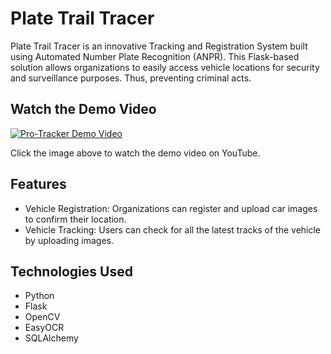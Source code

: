 # Plate Trail Tracer
Plate Trail Tracer is an innovative Tracking and Registration System built using Automated Number Plate Recognition (ANPR). This Flask-based solution allows organizations to easily access vehicle locations for security and surveillance purposes. Thus, preventing criminal acts.

## Watch the Demo Video

[![Pro-Tracker Demo Video](https://user-images.githubusercontent.com/57464906/259199819-cc9420aa-8b5e-4846-8d65-4f297f144745.png)](https://www.youtube.com/watch?v=35CU3QihctY)

Click the image above to watch the demo video on YouTube.

## Features
- Vehicle Registration: Organizations can register and upload car images to confirm their location.
- Vehicle Tracking: Users can check for all the latest tracks of the vehicle by uploading images.

## Technologies Used
- Python
- Flask
- OpenCV
- EasyOCR
- SQLAlchemy
